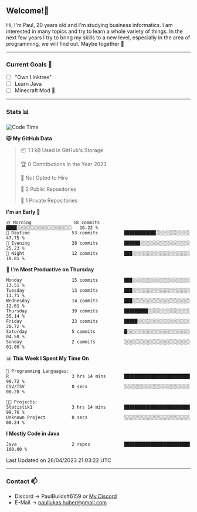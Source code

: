 ## Welcome!👋

Hi, I'm Paul, 20 years old and I'm studying business informatics. I am interested in many topics and try to learn a whole variety of things. In the next few years I try to bring my skills to a new level, especially in the area of programming, we will find out.
Maybe together 🤙

---
### Current Goals 🥅

- [ ] "Own Linktree"
- [ ] Learn Java
- [ ] Minecraft Mod 👀

---
### Stats 📊

<!--START_SECTION:waka-->
![Code Time](http://img.shields.io/badge/Code%20Time-63%20hrs%2010%20mins-blue)

**🐱 My GitHub Data** 

> 📦 1.1 kB Used in GitHub's Storage 
 > 
> 🏆 0 Contributions in the Year 2023
 > 
> 🚫 Not Opted to Hire
 > 
> 📜 2 Public Repositories 
 > 
> 🔑 1 Private Repositories 
 > 
**I'm an Early 🐤** 

```text
🌞 Morning                18 commits          ████░░░░░░░░░░░░░░░░░░░░░   16.22 % 
🌆 Daytime                53 commits          ████████████░░░░░░░░░░░░░   47.75 % 
🌃 Evening                28 commits          ██████░░░░░░░░░░░░░░░░░░░   25.23 % 
🌙 Night                  12 commits          ███░░░░░░░░░░░░░░░░░░░░░░   10.81 % 
```
📅 **I'm Most Productive on Thursday** 

```text
Monday                   15 commits          ███░░░░░░░░░░░░░░░░░░░░░░   13.51 % 
Tuesday                  13 commits          ███░░░░░░░░░░░░░░░░░░░░░░   11.71 % 
Wednesday                14 commits          ███░░░░░░░░░░░░░░░░░░░░░░   12.61 % 
Thursday                 39 commits          █████████░░░░░░░░░░░░░░░░   35.14 % 
Friday                   23 commits          █████░░░░░░░░░░░░░░░░░░░░   20.72 % 
Saturday                 5 commits           █░░░░░░░░░░░░░░░░░░░░░░░░   04.50 % 
Sunday                   2 commits           ░░░░░░░░░░░░░░░░░░░░░░░░░   01.80 % 
```


📊 **This Week I Spent My Time On** 

```text
💬 Programming Languages: 
R                        3 hrs 14 mins       █████████████████████████   99.72 % 
CSV/TSV                  0 secs              ░░░░░░░░░░░░░░░░░░░░░░░░░   00.28 % 

🐱‍💻 Projects: 
Statistik1               3 hrs 14 mins       █████████████████████████   99.76 % 
Unknown Project          0 secs              ░░░░░░░░░░░░░░░░░░░░░░░░░   00.24 % 
```

**I Mostly Code in Java** 

```text
Java                     2 repos             █████████████████████████   100.00 % 
```




 Last Updated on 26/04/2023 21:03:22 UTC
<!--END_SECTION:waka-->

---
### Contact 📫

* Discord -> PaulBuilds#6159 or [My Discord](https://discord.gg/7kq6UnB)
* E-Mail -> paullukas.huber@gmail.com
